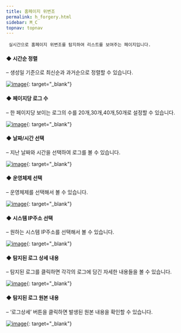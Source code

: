 ```yaml
---
title: 홈페이지 위변조
permalink: h_forgery.html
sidebar: M_C
topnav: topnav
---
```


     실시간으로 홈페이지 위변조를 탐지하여 리스트를 보여주는 페이지입니다.

 

#### ◆ 시간순 정렬
– 생성일 기준으로 최신순과 과거순으로 정렬할 수 있습니다.

 [![image](/docs/images/Manual/common/forgery/1.png)](/docs/images/Manual/common/forgery/1.png){: target="_blank"}
 

#### ◆ 페이지당 로그 수
– 한 페이지당 보이는 로그의 수를 20개,30개,40개,50개로 설정할 수 있습니다.

 [![image](/docs/images/Manual/common/forgery/2.png)](/docs/images/Manual/common/forgery/2.png){: target="_blank"}
 

#### ◆ 날짜/시간 선택
– 지난 날짜와 시간을 선택하여 로그를 볼 수 있습니다.

 [![image](/docs/images/Manual/common/forgery/3.png)](/docs/images/Manual/common/forgery/3.png){: target="_blank"}
 

#### ◆ 운영체제 선택
– 운영체제를 선택해서 볼 수 있습니다.

 [![image](/docs/images/Manual/common/forgery/4.png)](/docs/images/Manual/common/forgery/4.png){: target="_blank"}
 

#### ◆ 시스템 IP주소 선택
– 원하는 시스템 IP주소를 선택해서 볼 수 있습니다.

 [![image](/docs/images/Manual/common/forgery/5.png)](/docs/images/Manual/common/forgery/5.png){: target="_blank"}
 

#### ◆ 탐지된 로그 상세 내용
– 탐지된 로그를 클릭하면 각각의 로그에 담긴 자세한 내용들을 볼 수 있습니다.

 [![image](/docs/images/Manual/common/forgery/6.png)](/docs/images/Manual/common/forgery/6.png){: target="_blank"}
 

#### ◆ 탐지된 로그 원본 내용
– ‘로그상세’ 버튼을 클릭하면 발생된 원본 내용을 확인할 수 있습니다.

 [![image](/docs/images/Manual/common/forgery/7.png)](/docs/images/Manual/common/forgery/7.png){: target="_blank"}